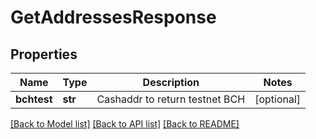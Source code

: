 # GetAddressesResponse

## Properties
Name | Type | Description | Notes
------------ | ------------- | ------------- | -------------
**bchtest** | **str** | Cashaddr to return testnet BCH | [optional] 

[[Back to Model list]](../README.md#documentation-for-models) [[Back to API list]](../README.md#documentation-for-api-endpoints) [[Back to README]](../README.md)


